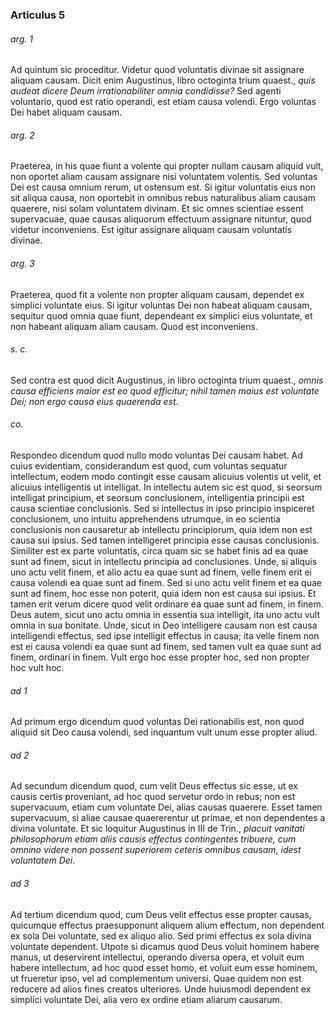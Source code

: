 ### Articulus 5

###### arg. 1
Ad quintum sic proceditur. Videtur quod voluntatis divinae sit assignare aliquam causam. Dicit enim Augustinus, libro octoginta trium quaest., *quis audeat dicere Deum irrationabiliter omnia condidisse?* Sed agenti voluntario, quod est ratio operandi, est etiam causa volendi. Ergo voluntas Dei habet aliquam causam.

###### arg. 2
Praeterea, in his quae fiunt a volente qui propter nullam causam aliquid vult, non oportet aliam causam assignare nisi voluntatem volentis. Sed voluntas Dei est causa omnium rerum, ut ostensum est. Si igitur voluntatis eius non sit aliqua causa, non oportebit in omnibus rebus naturalibus aliam causam quaerere, nisi solam voluntatem divinam. Et sic omnes scientiae essent supervacuae, quae causas aliquorum effectuum assignare nituntur, quod videtur inconveniens. Est igitur assignare aliquam causam voluntatis divinae.

###### arg. 3
Praeterea, quod fit a volente non propter aliquam causam, dependet ex simplici voluntate eius. Si igitur voluntas Dei non habeat aliquam causam, sequitur quod omnia quae fiunt, dependeant ex simplici eius voluntate, et non habeant aliquam aliam causam. Quod est inconveniens.

###### s. c.
Sed contra est quod dicit Augustinus, in libro octoginta trium quaest., *omnis causa efficiens maior est eo quod efficitur; nihil tamen maius est voluntate Dei; non ergo causa eius quaerenda est*.

###### co.
Respondeo dicendum quod nullo modo voluntas Dei causam habet. Ad cuius evidentiam, considerandum est quod, cum voluntas sequatur intellectum, eodem modo contingit esse causam alicuius volentis ut velit, et alicuius intelligentis ut intelligat. In intellectu autem sic est quod, si seorsum intelligat principium, et seorsum conclusionem, intelligentia principii est causa scientiae conclusionis. Sed si intellectus in ipso principio inspiceret conclusionem, uno intuitu apprehendens utrumque, in eo scientia conclusionis non causaretur ab intellectu principiorum, quia idem non est causa sui ipsius. Sed tamen intelligeret principia esse causas conclusionis. Similiter est ex parte voluntatis, circa quam sic se habet finis ad ea quae sunt ad finem, sicut in intellectu principia ad conclusiones. Unde, si aliquis uno actu velit finem, et alio actu ea quae sunt ad finem, velle finem erit ei causa volendi ea quae sunt ad finem. Sed si uno actu velit finem et ea quae sunt ad finem, hoc esse non poterit, quia idem non est causa sui ipsius. Et tamen erit verum dicere quod velit ordinare ea quae sunt ad finem, in finem. Deus autem, sicut uno actu omnia in essentia sua intelligit, ita uno actu vult omnia in sua bonitate. Unde, sicut in Deo intelligere causam non est causa intelligendi effectus, sed ipse intelligit effectus in causa; ita velle finem non est ei causa volendi ea quae sunt ad finem, sed tamen vult ea quae sunt ad finem, ordinari in finem. Vult ergo hoc esse propter hoc, sed non propter hoc vult hoc.

###### ad 1
Ad primum ergo dicendum quod voluntas Dei rationabilis est, non quod aliquid sit Deo causa volendi, sed inquantum vult unum esse propter aliud.

###### ad 2
Ad secundum dicendum quod, cum velit Deus effectus sic esse, ut ex causis certis proveniant, ad hoc quod servetur ordo in rebus; non est supervacuum, etiam cum voluntate Dei, alias causas quaerere. Esset tamen supervacuum, si aliae causae quaererentur ut primae, et non dependentes a divina voluntate. Et sic loquitur Augustinus in III de Trin., *placuit vanitati philosophorum etiam aliis causis effectus contingentes tribuere, cum omnino videre non possent superiorem ceteris omnibus causam, idest voluntatem Dei*.

###### ad 3
Ad tertium dicendum quod, cum Deus velit effectus esse propter causas, quicumque effectus praesupponunt aliquem alium effectum, non dependent ex sola Dei voluntate, sed ex aliquo alio. Sed primi effectus ex sola divina voluntate dependent. Utpote si dicamus quod Deus voluit hominem habere manus, ut deservirent intellectui, operando diversa opera, et voluit eum habere intellectum, ad hoc quod esset homo, et voluit eum esse hominem, ut frueretur ipso, vel ad complementum universi. Quae quidem non est reducere ad alios fines creatos ulteriores. Unde huiusmodi dependent ex simplici voluntate Dei, alia vero ex ordine etiam aliarum causarum.

